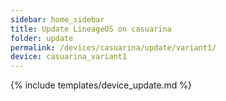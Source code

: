 ```yaml
---
sidebar: home_sidebar
title: Update LineageOS on casuarina
folder: update
permalink: /devices/casuarina/update/variant1/
device: casuarina_variant1
---
```

{% include templates/device_update.md %}
